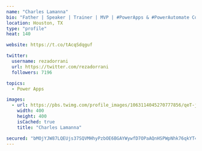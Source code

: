 ```yaml
---
name: "Charles Lamanna"
bio: "Father | Speaker | Trainer | MVP | #PowerApps & #PowerAutomate Community Super User | YouTuber Right-pointing triangle http://youtube.com/c/rezadorrani | Learn - Share - Clockwise rightwards and leftwards open circle arrows"
location: Houston, TX
type: "profile"
heat: 140

website: https://t.co/tAcqSdqguf

twitter:
  username: rezadorrani
  url: https://twitter.com/rezadorrani
  followers: 7196

topics:
  - Power Apps

images:
  - url: https://pbs.twimg.com/profile_images/1063114045270777856/qeT-jpWr_400x400.jpg
    width: 400
    height: 400
    isCached: true
    title: "Charles Lamanna"

secured: "bMOjYJW87LQEUjs37SQVMHhyPzbOE6BGAYWywfD7OPaAQnHSPWpNhk76qkYT45FUZ04yygrSTsjR9bFxzt9TaH5L0iQFtBaOFcUuomuOJHFwYMImkQ7DvyMmQxTMZOTZur0g/oTzHwpD+VYS2Io886hlFoxjL6evBXoaShOz+7KeCiKIzcjxFo5RNhvCoKYxNxWTlDMHVaToduRd56sjUZ9sugyANNhtaKmQ0clOOSIb5QXOgLtp9HwVdm/b4r+aFIbvdQaYBfub5gksQ/vGUXJAfMgjS+/jP7ODBeN1T0M6kIR0jpgnNIm557/lbK8W4uSv7yzkuvufpPE9Sb6UYRJSporUtalgTjeGVC4wGqut4cct1rQuoun7sxbgGsC7l7KjQhNQhMNkDw9qqrAnhnxa2sJU1VnkljopTyQRhWM=;Wi66kMQXU12sRdFPdZKOxw=="
---
```


